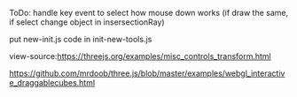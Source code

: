 ToDo: 
handle key event to select how mouse down works (if draw the same, if select change object in insersectionRay)

put new-init.js code in init-new-tools.js

view-source:https://threejs.org/examples/misc_controls_transform.html

https://github.com/mrdoob/three.js/blob/master/examples/webgl_interactive_draggablecubes.html
